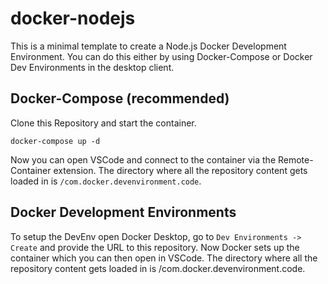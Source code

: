 # docker-nodejs
This is a minimal template to create a Node.js Docker Development Environment. You can do this either by using Docker-Compose or Docker Dev Environments in the desktop client.

## Docker-Compose (recommended)
Clone this Repository and start the container.
```
docker-compose up -d
```

Now you can open VSCode and connect to the container via the Remote-Container extension. The directory where all the repository content gets loaded in is `/com.docker.devenvironment.code`.

## Docker Development Environments
To setup the DevEnv open Docker Desktop, go to `Dev Environments -> Create` and provide the URL to this repository. Now Docker sets up the container which you can then open in VSCode. The directory where all the repository content gets loaded in is /com.docker.devenvironment.code.

